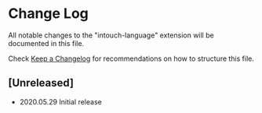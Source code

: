# Change Log

All notable changes to the "intouch-language" extension will be documented in this file.

Check [Keep a Changelog](http://keepachangelog.com/) for recommendations on how to structure this file.

## [Unreleased]

- 2020.05.29 Initial release